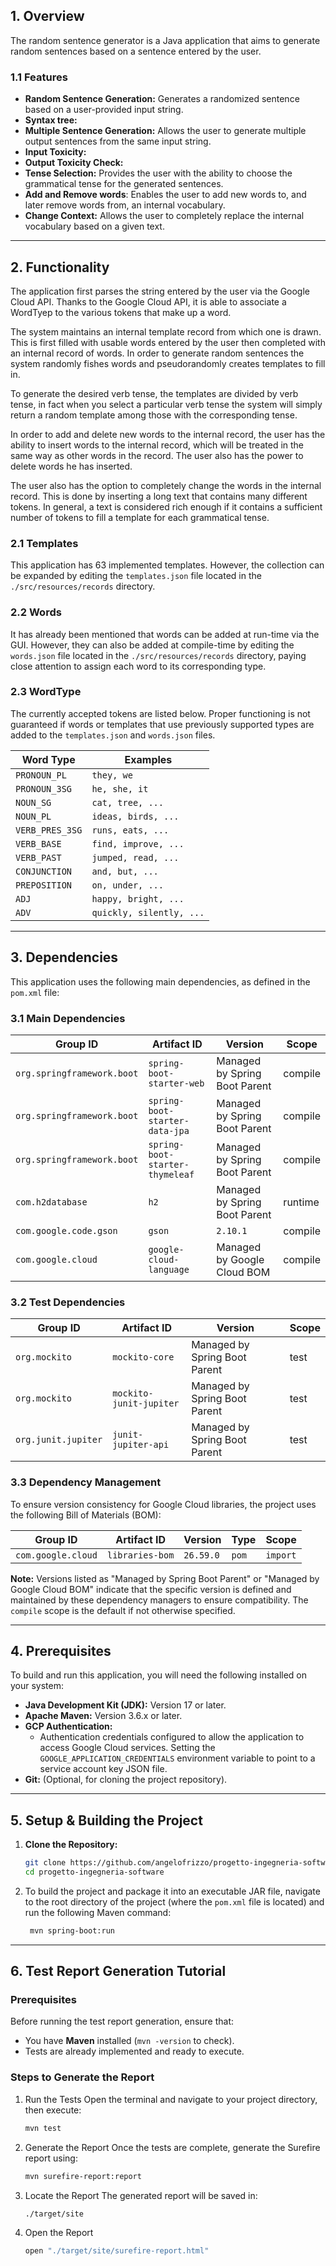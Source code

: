 ## 1. Overview

The random sentence generator is a Java application that aims to generate random sentences based on a sentence entered by the user.

### 1.1 Features

* **Random Sentence Generation:** Generates a randomized sentence based on a user-provided input string.
* **Syntax tree:**
* **Multiple Sentence Generation:** Allows the user to generate multiple output sentences from the same input string.
* **Input Toxicity:**
* **Output Toxicity Check:**
* **Tense Selection:** Provides the user with the ability to choose the grammatical tense for the generated sentences.
* **Add and Remove words**: Enables the user to add new words to, and later remove words from, an internal vocabulary.
* **Change Context:** Allows the user to completely replace the internal vocabulary based on a given text.

---

## 2. Functionality

The application first parses the string entered by the user via the Google Cloud API. Thanks to the Google Cloud API, it is able to associate a WordTyep to the various tokens that make up a word.

The system maintains an internal template record from which one is drawn. This is first filled with usable words entered by the user then completed with an internal record of words. In order to generate random sentences the system randomly fishes words and pseudorandomly creates templates to fill in.

To generate the desired verb tense, the templates are divided by verb tense, in fact when you select a particular verb tense the system will simply return a random template among those with the corresponding tense.

In order to add and delete new words to the internal record, the user has the ability to insert words to the internal record, which will be treated in the same way as other words in the record. The user also has the power to delete words he has inserted.

The user also has the option to completely change the words in the internal record. This is done by inserting a long text that contains many different tokens. In general, a text is considered rich enough if it contains a sufficient number of tokens to fill a template for each grammatical tense.

### 2.1 Templates

This application has 63 implemented templates. However, the collection can be expanded by editing the `templates.json` file located in the `./src/resources/records` directory.

### 2.2 Words

It has already been mentioned that words can be added at run-time via the GUI. However, they can also be added at compile-time by editing the `words.json` file located in the `./src/resources/records` directory, paying close attention to assign each word to its corresponding type.

### 2.3 WordType

The currently accepted tokens are listed below. Proper functioning is not guaranteed if words or templates that use previously supported types are added to the `templates.json` and `words.json` files.

| Word Type           | Examples                 |
|---------------------|--------------------------|
| `PRONOUN_PL`        | `they, we`               |
| `PRONOUN_3SG`       | `he, she, it`            |
| `NOUN_SG`           | `cat, tree, ...`         |
| `NOUN_PL`           | `ideas, birds, ...`      |
| `VERB_PRES_3SG`     | `runs, eats, ...`        |
| `VERB_BASE`         | `find, improve, ...`     |
| `VERB_PAST`         | `jumped, read, ...`      |
| `CONJUNCTION`       | `and, but, ...`          |
| `PREPOSITION`       | `on, under, ...`         |
| `ADJ`               | `happy, bright, ...`     |
| `ADV`               | `quickly, silently, ...` |

---

## 3. Dependencies

This application uses the following main dependencies, as defined in the `pom.xml` file:

### 3.1 Main Dependencies

| Group ID                 | Artifact ID                      | Version                       | Scope   |
| ------------------------ |----------------------------------|-------------------------------| ------- |
| `org.springframework.boot` | `spring-boot-starter-web`        | Managed by Spring Boot Parent | compile |
| `org.springframework.boot` | `spring-boot-starter-data-jpa`   | Managed by Spring Boot Parent | compile |
| `org.springframework.boot` | `spring-boot-starter-thymeleaf`  | Managed by Spring Boot Parent | compile |
| `com.h2database`         | `h2`                             | Managed by Spring Boot Parent | runtime |
| `com.google.code.gson`   | `gson`                           | `2.10.1`                      | compile |
| `com.google.cloud`       | `google-cloud-language`          | Managed by Google Cloud BOM   | compile |

### 3.2 Test Dependencies

| Group ID              | Artifact ID               | Version                         | Scope   |
| --------------------- | ------------------------- | ------------------------------- | ------- |
| `org.mockito`         | `mockito-core`            | Managed by Spring Boot Parent | test    |
| `org.mockito`         | `mockito-junit-jupiter`   | Managed by Spring Boot Parent | test    |
| `org.junit.jupiter`   | `junit-jupiter-api`       | Managed by Spring Boot Parent | test    |

### 3.3 Dependency Management

To ensure version consistency for Google Cloud libraries, the project uses the following Bill of Materials (BOM):

| Group ID           | Artifact ID     | Version   | Type  | Scope  |
| ------------------ | --------------- | --------- | ----- | ------ |
| `com.google.cloud` | `libraries-bom` | `26.59.0` | `pom` | `import`|

**Note:** Versions listed as "Managed by Spring Boot Parent" or "Managed by Google Cloud BOM" indicate that the specific version is defined and maintained by these dependency managers to ensure compatibility. The `compile` scope is the default if not otherwise specified.

---

## 4. Prerequisites

To build and run this application, you will need the following installed on your system:

* **Java Development Kit (JDK):** Version 17 or later.
* **Apache Maven:** Version 3.6.x or later.
* **GCP Authentication:**
    * Authentication credentials configured to allow the application to access Google Cloud services. Setting the `GOOGLE_APPLICATION_CREDENTIALS` environment variable to point to a service account key JSON file.
* **Git:** (Optional, for cloning the project repository).

---

## 5. Setup & Building the Project

1. **Clone the Repository:**
    ```bash
    git clone https://github.com/angelofrizzo/progetto-ingegneria-software
    cd progetto-ingegneria-software
    ```

2. To build the project and package it into an executable JAR file, navigate to the root directory of the project (where the `pom.xml` file is located) and run the following Maven command:
   ```bash
    mvn spring-boot:run
   ```

---

## 6. Test Report Generation Tutorial

### Prerequisites
Before running the test report generation, ensure that:
* You have **Maven** installed (`mvn -version` to check).
* Tests are already implemented and ready to execute.

###  Steps to Generate the Report

1. Run the Tests
Open the terminal and navigate to your project directory, then execute:
    ```bash
    mvn test
    ```

2. Generate the Report
Once the tests are complete, generate the Surefire report using:
    ```bash
    mvn surefire-report:report
    ```

3. Locate the Report
The generated report will be saved in:
    ```
    ./target/site
    ```

4. Open the Report
    ```bash
    open "./target/site/surefire-report.html"
    ```
